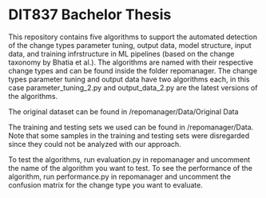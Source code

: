 # DIT837 Bachelor Thesis

This repository contains five algorithms to support the automated detection of the change types parameter tuning, output data, model structure, input data, and training infrstructure in ML pipelines (based on the change taxonomy by Bhatia et al.). The algorithms are named with their respective change types and can be found inside the folder repomanager. The change types parameter tuning and output data have two algorithms each, in this case parameter_tuning_2.py and output_data_2.py are the latest versions of the algorithms. 

The original dataset can be found in /repomanager/Data/Original Data

The training and testing sets we used can be found in /repomanager/Data. Note that some samples in the training and testing sets were disregarded since they could not be analyzed with our approach.

To test the algorithms, run evaluation.py in repomanager and uncomment the name of the algorithm you want to test. To see the performance of the algorithm, run performance.py in repomanager and uncomment the confusion matrix for the change type you want to evaluate.

